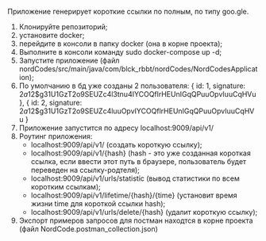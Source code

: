 Приложение генерирует короткие ссылки по полным, по типу goo.gle.

1. Клонируйте репозиторий;
2. установите docker;
3. перейдите в консоли в папку docker (она в корне проекта);
4. Выполните в консоли команду sudo docker-compose up -d;
5. Запустите приложение (файл nordCodes/src/main/java/com/blck_rbbt/nordCodes/NordCodesApplication);
6. По умолчанию в бд уже созданы 2 пользователя: {
        id: 1, signature: $2a$12$g31U1GzT2o9SEUZc4l3tnu4IYCOQflrHEUnIGqQPuuOpvIuuCqHVu
    },
    {
        id: 2, signature: $2a$12$g31U1GzT2o9SEUZc4luuOpvIYCOQflrHEUnIGqQPuuOpvIuuCqHVu
    }
7. Приложение запустится по адресу localhost:9009/api/v1/
8. Роутинг приложения:
   - localhost:9009/api/v1/ (создать короткую ссылку);
   - localhost:9009/api/v1/{hash} (hash - это уже созданная короткая ссылка, если ввести этот путь в браузере, 
                                    пользователь будет переведен на ссылку-родтеля);
   - localhost:9009/api/v1/urls/statistic (вывод статистики по всем коротким ссылкам);
   - localhost:9009/api/v1/lifetime/{hash}/{time} (установит время жизни time для короткой ссылки hash);
   - localhost:9009/api/v1/urls/delete/{hash} (удалит короткую ссылку);
9. Экспорт примеров запросов для постман находтся в корне проекта (файл NordCode.postman_collection.json)
